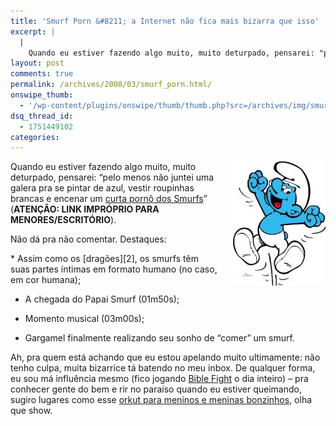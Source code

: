 ```yaml
---
title: 'Smurf Porn &#8211; a Internet não fica mais bizarra que isso'
excerpt: |
  |
    Quando eu estiver fazendo algo muito, muito deturpado, pensarei: "pelo menos não juntei uma galera pra se pintar de azul, vestir roupinhas brancas e encenar um curta pornô dos Smurfs" (ATENÇÃO: LINK IMPRÓPRIO PARA MENORES/ESCRITÓRIO). Não dá pra não comentar....
layout: post
comments: true
permalink: /archives/2008/03/smurf_porn.html/
onswipe_thumb:
  - '/wp-content/plugins/onswipe/thumb/thumb.php?src=/archives/img/smurf.jpg&amp;w=600&amp;h=800&amp;zc=1&amp;q=75&amp;f=0'
dsq_thread_id:
  - 1751449102
categories:
---
```

<span class="mt-enclosure mt-enclosure-image"><img title="lá lá lálálálá-lá lá lálá-láááá..." src="/archives/img/smurf.jpg" width="149" height="199" class="mt-image-right" style="float: right; margin: 0 0 20px 20px;" /></span>Quando eu estiver fazendo algo muito, muito deturpado, pensarei: &#8220;pelo menos não juntei uma galera pra se pintar de azul, vestir roupinhas brancas e encenar um [curta pornô dos Smurfs][1]&#8221; (**ATENÇÃO: LINK IMPRÓPRIO PARA MENORES/ESCRITÓRIO**).

Não dá pra não comentar. Destaques:

</p>
*   Assim como os [dragões][2], os smurfs têm suas partes íntimas em formato humano (no caso, em cor humana);


*   A chegada do Papai Smurf (01m50s);


*   Momento musical (03m00s);


*   Gargamel finalmente realizando seu sonho de &#8220;comer&#8221; um smurf.
</ul>

Ah, pra quem está achando que eu estou apelando muito ultimamente: não tenho culpa, muita bizarrice tá batendo no meu inbox. De qualquer forma, eu sou má influência mesmo (fico jogando [Bible Fight][3] o dia inteiro) &#8211; pra conhecer gente do bem e rir no paraíso quando eu estiver queimando, sugiro lugares como esse [orkut para meninos e meninas bonzinhos][4], olha que show.

 [1]: http://www.redtube.com/8399
 [2]: /archives/2008/02/pornografia_com.html
 [3]: http://www.adultswim.com/games/biblefight/
 [4]: http://www.amoremcristo.com/
